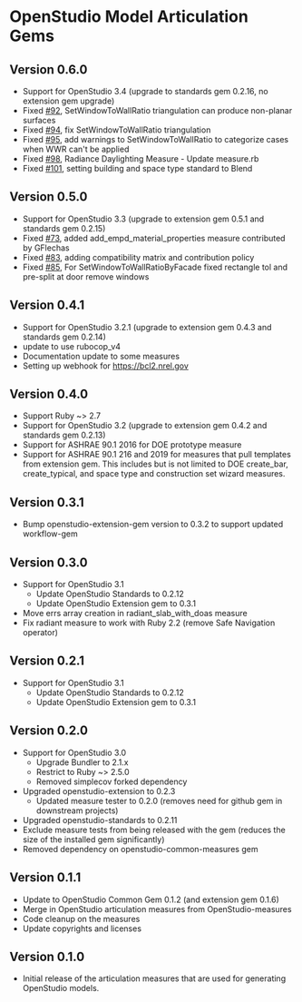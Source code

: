 # OpenStudio Model Articulation Gems

## Version 0.6.0
* Support for OpenStudio 3.4 (upgrade to standards gem 0.2.16, no extension gem upgrade)
* Fixed [#92]( https://github.com/NREL/openstudio-model-articulation-gem/issues/92 ), SetWindowToWallRatio triangulation can produce non-planar surfaces
* Fixed [#94]( https://github.com/NREL/openstudio-model-articulation-gem/pull/94 ), fix SetWindowToWallRatio triangulation
* Fixed [#95]( https://github.com/NREL/openstudio-model-articulation-gem/pull/95 ), add warnings to SetWindowToWallRatio to categorize cases when WWR can't be applied
* Fixed [#98]( https://github.com/NREL/openstudio-model-articulation-gem/pull/98 ), Radiance Daylighting Measure - Update measure.rb
* Fixed [#101]( https://github.com/NREL/openstudio-model-articulation-gem/pull/101 ), setting building and space type standard to Blend

## Version 0.5.0
* Support for OpenStudio 3.3 (upgrade to extension gem 0.5.1 and standards gem 0.2.15)
* Fixed [#73]( https://github.com/NREL/openstudio-model-articulation-gem/pull/73 ), added add_empd_material_properties measure contributed by GFlechas
* Fixed [#83]( https://github.com/NREL/openstudio-model-articulation-gem/pull/83 ), adding compatibility matrix and contribution policy
* Fixed [#85]( https://github.com/NREL/openstudio-model-articulation-gem/pull/85 ), For SetWindowToWallRatioByFacade fixed rectangle tol and pre-split at door remove windows

## Version 0.4.1

* Support for OpenStudio 3.2.1 (upgrade to extension gem 0.4.3 and standards gem 0.2.14)
* update to use rubocop_v4
* Documentation update to some measures
* Setting up webhook for https://bcl2.nrel.gov

## Version 0.4.0

* Support Ruby ~> 2.7
* Support for OpenStudio 3.2 (upgrade to extension gem 0.4.2 and standards gem 0.2.13)
* Support for ASHRAE 90.1 2016 for DOE prototype measure
* Support for ASHRAE 90.1 216 and 2019 for measures that pull templates from extension gem. This includes but is not limited to DOE create_bar, create_typical, and space type and construction set wizard measures.

## Version 0.3.1

* Bump openstudio-extension-gem version to 0.3.2 to support updated workflow-gem

## Version 0.3.0

* Support for OpenStudio 3.1
	* Update OpenStudio Standards to 0.2.12
    * Update OpenStudio Extension gem to 0.3.1
* Move errs array creation in radiant_slab_with_doas measure
* Fix radiant measure to work with Ruby 2.2 (remove Safe Navigation operator)

## Version 0.2.1

* Support for OpenStudio 3.1
    * Update OpenStudio Standards to 0.2.12
    * Update OpenStudio Extension gem to 0.3.1
    
## Version 0.2.0

* Support for OpenStudio 3.0
    * Upgrade Bundler to 2.1.x
    * Restrict to Ruby ~> 2.5.0   
    * Removed simplecov forked dependency 
* Upgraded openstudio-extension to 0.2.3
    * Updated measure tester to 0.2.0 (removes need for github gem in downstream projects)
* Upgraded openstudio-standards to 0.2.11
* Exclude measure tests from being released with the gem (reduces the size of the installed gem significantly)
* Removed dependency on openstudio-common-measures gem

## Version 0.1.1

* Update to OpenStudio Common Gem 0.1.2 (and extension gem 0.1.6)
* Merge in OpenStudio articulation measures from OpenStudio-measures
* Code cleanup on the measures
* Update copyrights and licenses 

## Version 0.1.0

* Initial release of the articulation measures that are used for generating OpenStudio models.
